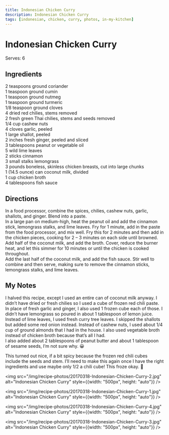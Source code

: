 ```yaml
---
title: Indonesian Chicken Curry
description: Indonesian Chicken Curry
tags: [indonesian, chicken, curry, photos, in-my-kitchen]
---
```


# Indonesian Chicken Curry
Serves: 6

## Ingredients
2 teaspoons ground coriander  
1 teaspoon ground cumin  
1 teaspoon ground nutmeg  
1 teaspoon ground turmeric  
1/8 teaspoon ground cloves  
4 dried red chilies, stems removed  
2 fresh green Thai chilies, stems and seeds removed  
1/4 cup cashew nuts  
4 cloves garlic, peeled  
1 large shallot, peeled  
2 inches fresh ginger, peeled and sliced  
3 tablespoons peanut or vegetable oil  
5 wild lime leaves  
2 sticks cinnamon  
3 small stalks lemongrass  
3 pounds boneless, skinless chicken breasts, cut into large chunks  
1 (14.5 ounce) can coconut milk, divided  
1 cup chicken broth  
4 tablespoons fish sauce

## Directions
In a food processor, combine the spices, chilies, cashew nuts, garlic, shallots, and ginger. Blend into a paste.  
In a large pan on medium-high, heat the peanut oil and add the cinnamon stick, lemongrass stalks, and lime leaves. Fry for 1 minute, add in the paste from the food processor, and mix well. Fry this for 2 minutes and then add in the chicken pieces, cooking for 2 – 3 minutes on each side until browned.  
Add half of the coconut milk, and add the broth. Cover, reduce the burner heat, and let this simmer for 10 minutes or until the chicken is cooked throughout.  
Add the last half of the coconut milk, and add the fish sauce. Stir well to combine and then serve, making sure to remove the cinnamon sticks, lemongrass stalks, and lime leaves.

## My Notes
I halved this recipe, except I used an entire can of coconut milk anyway. I didn’t have dried or fresh chilies so I used a cube of frozen red chili paste. In place of fresh garlic and ginger, I also used 1 frozen cube each of those. I didn’t have lemongrass so poured in about 1 tablespoon of lemon juice. Instead of lime leaves, I used fresh curry tree leaves. I skipped the shallots but added some red onion instead. Instead of cashew nuts, I used about 1/4 cup of ground almonds that I had in the house. I also used vegetable broth instead of chicken broth because that’s all I had.  
I also added about 2 tablespoons of peanut butter and about 1 tablespoon of sesame seeds, I’m not sure why. 😀

This turned out nice, if a bit spicy because the frozen red chili cubes include the seeds and stem. I’ll need to make this again once I have the right ingredients and use maybe only 1/2 a chili cube! This froze okay. 🙂

<img src="/img/recipe-photos/20170318-Indonesian-Chicken-Curry-2.jpg" alt="Indonesian Chicken Curry" style={{width: "500px", height: "auto"}} />

<img src="/img/recipe-photos/20170318-Indonesian-Chicken-Curry-1.jpg" alt="Indonesian Chicken Curry" style={{width: "500px", height: "auto"}} />

<img src="/img/recipe-photos/20170318-Indonesian-Chicken-Curry-4.jpg" alt="Indonesian Chicken Curry" style={{width: "500px", height: "auto"}} />

<img src="/img/recipe-photos/20170318-Indonesian-Chicken-Curry-3.jpg" alt="Indonesian Chicken Curry" style={{width: "500px", height: "auto"}} />